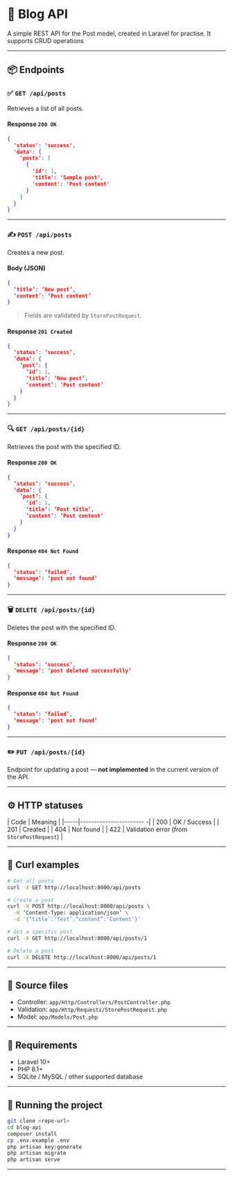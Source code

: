 # 📰 Blog API

A simple REST API for the Post model, created in Laravel for practise. It supports CRUD operations

---

## 📦 Endpoints

### ✅ `GET /api/posts`

Retrieves a list of all posts.

#### Response `200 OK`
```json
{
  'status': 'success',
  'data': {
    'posts': [
      {
        'id': 1,
        'title': 'Sample post',
        'content': 'Post content'
      }
    ]
  }
}
```

---

### ✍️ `POST /api/posts`

Creates a new post.

#### Body (JSON)
```json
{
  ‘title’: ‘New post’,
  ‘content’: ‘Post content’
}
```

> Fields are validated by `StorePostRequest`.

#### Response `201 Created`
```json
{
  ‘status’: ‘success’,
  ‘data’: {
    ‘post’: {
      ‘id’: 1,
      ‘title’: ‘New post’,
      ‘content’: ‘Post content’
    }
  }
}
```

---

### 🔍 `GET /api/posts/{id}`

Retrieves the post with the specified ID.

#### Response `200 OK`
```json
{
  ‘status’: ‘success’,
  ‘data’: {
    ‘post’: {
      ‘id’: 1,
      ‘title’: ‘Post title’,
      ‘content’: ‘Post content’
    }
  }
}
```

#### Response `404 Not Found`
```json
{
  ‘status’: ‘failed’,
  ‘message’: ‘post not found’
}
```

---

### 🗑️ `DELETE /api/posts/{id}`

Deletes the post with the specified ID.

#### Response `200 OK`
```json
{
  ‘status’: ‘success’,
  ‘message’: ‘post deleted successfully’
}
```

#### Response `404 Not Found`
```json
{
  ‘status’: ‘failed’,
  ‘message’: ‘post not found’
}
```

---

### ✏️ `PUT /api/posts/{id}`

Endpoint for updating a post — **not implemented** in the current version of the API.

---

## ⚙️ HTTP statuses

| Code | Meaning             |
|-----|----------------------- -|
| 200 | OK / Success            |
| 201 | Created              |
| 404 | Not found         |
| 422 | Validation error (from `StorePostRequest`) |

---

## 🧪 Curl examples

```bash
# Get all posts
curl -X GET http://localhost:8000/api/posts

# Create a post
curl -X POST http://localhost:8000/api/posts \
  -H ‘Content-Type: application/json’ \
  -d '{‘title’:‘Test’,“content”:‘Content’}'

# Get a specific post
curl -X GET http://localhost:8000/api/posts/1

# Delete a post
curl -X DELETE http://localhost:8000/api/posts/1
```

---

## 📁 Source files

- Controller: `app/Http/Controllers/PostController.php`
- Validation: `app/Http/Requests/StorePostRequest.php`
- Model: `app/Models/Post.php`

---

## 📌 Requirements

- Laravel 10+
- PHP 8.1+
- SQLite / MySQL / other supported database

---

## 🔧 Running the project

```bash
git clone <repo-url>
cd blog-api
composer install
cp .env.example .env
php artisan key:generate
php artisan migrate
php artisan serve
```

---
